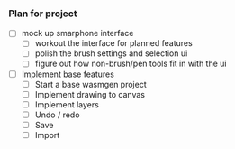 ### Plan for project

- [ ] mock up smarphone interface
    - [ ] workout the interface for planned features
    - [ ] polish the brush settings and selection ui
    - [ ] figure out how non-brush/pen tools fit in with the ui
- [ ] Implement base features
    - [ ] Start a base wasmgen project
    - [ ] Implement drawing to canvas
    - [ ] Implement layers
    - [ ] Undo / redo
    - [ ] Save
    - [ ] Import